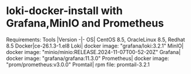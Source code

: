 # loki-docker-install with Grafana,MinIO and Prometheus

Requirements:
Tools |Version
-|-
OS| CentOS 8.5, OracleLinux 8.5, Redhat 8.5
Docker|ce-26.1.3-1.el8
Loki| docker image: "grafana/loki:3.2.1"
MinIO| docker image: "minio/minio:RELEASE.2024-11-07T00-52-20Z"
Grafana| docker image: "grafana/grafana:11.3.0"
Prometheus| docker image: "prom/prometheus:v3.0.0"
Promtail| rpm file: promtail-3.2.1
